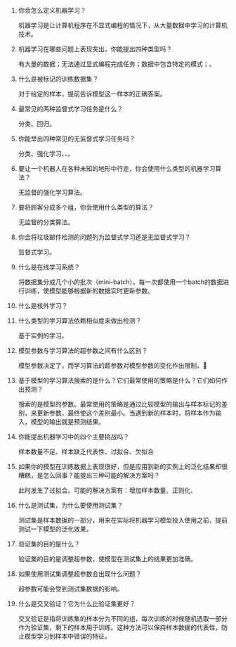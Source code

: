 1. 你会怎么定义机器学习？

    机器学习是让计算机程序在不显式编程的情况下，从大量数据中学习的计算机技术。

2. 机器学习在哪些问题上表现突出，你能提出四种类型吗？

    有大量的数据；无法通过显式编程完成任务；数据中包含特定的模式；。

3. 什么是被标记的训练数据集？

    对于给定的样本，提前告诉模型这一样本的正确答案。

4. 最常见的两种监督式学习任务是什么？

    分类、回归。

5. 你能举出四种常见的无监督式学习任务吗？

    分类、强化学习、、。

6. 要让一个机器人在各种未知的地形中行走，你会使用什么类型的机器学习算法？

    无监督的强化学习算法。

7. 要将顾客分成多个组，你会使用什么类型的算法？

    无监督的分类算法。

8. 你会将垃圾邮件检测的问题列为监督式学习还是无监督式学习？

    监督式学习。

9.  什么是在线学习系统？

    将数据集分成几个小的批次（mini-batch），每一次都使用一个batch的数据进行训练，使模型能够根据新的数据实时更新参数。

10. 什么是核外学习？



11. 什么类型的学习算法依赖相似度来做出检测？

    基于实例的学习。

12. 模型参数与学习算法的超参数之间有什么区别？

    模型参数决定了，而学习算法的超参数对模型参数的变化作出限制，

13. 基于模型的学习算法搜索的是什么？它们最常使用的策略是什么？它们如何作出预测？

    搜索的是模型的参数。最常使用的策略是通过比较模型的输出与样本标记的差别，来更新参数，最终使这个差别最小。当遇到新的样本时，将样本作为输入，模型的输出就是预测结果。

14. 你能提出机器学习中的四个主要挑战吗？

    样本数量不足、样本缺乏代表性、过拟合、欠拟合

15. 如果你的模型在训练数据上表现很好，但是应用到新的实例上的泛化结果却很糟糕，是怎么回事？能提出三种可能的解决方案吗？

    此时发生了过拟合。可能的解决方案有：增加样本数量、正则化、

16. 什么是测试集，为什么要使用测试集？

    测试集是样本数据的一部分，用来在实际将机器学习模型投入使用之前，提前测试一下模型的泛化效果。

17. 验证集的目的是什么？

    验证集的目的是调整超参数，使模型在测试集上的结果更加准确。

18. 如果使用测试集调整超参数会出现什么问题？

    超参数可能会受到测试集数据的影响。

19. 什么是交叉验证？它为什么比验证集更好？

    交叉验证是指将训练集的样本分为不同的组，每次训练的时候随机选取一部分作为验证集，剩下的样本用于训练。这种方法可以保持样本数据的代表性，防止模型学习到样本中错误的特征。
